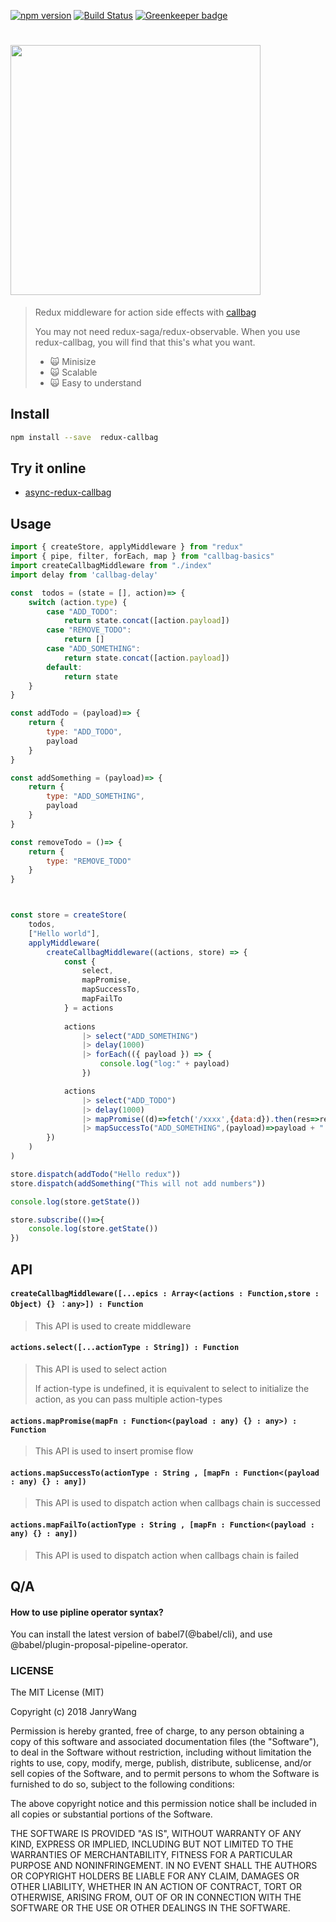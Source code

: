 [![npm version](https://badge.fury.io/js/redux-callbag.svg)](https://badge.fury.io/js/redux-callbag)
[![Build Status](https://travis-ci.org/janryWang/redux-callbag.svg)](https://travis-ci.org/janryWang/redux-callbag) [![Greenkeeper badge](https://badges.greenkeeper.io/janryWang/redux-callbag.svg)](https://greenkeeper.io/)

# <img src="./logo.jpg" width="400">

> Redux middleware for action side effects with [callbag](https://github.com/callbag/callbag)
>
> You may not need redux-saga/redux-observable. When you use redux-callbag, you will find that this's what you want.
>
> - 🙀 Minisize
> - 🙀 Scalable
> - 🙀 Easy to understand



## Install

```sh
npm install --save  redux-callbag
```

## Try it online

- [async-redux-callbag](https://codesandbox.io/s/20n7npjnj)



## Usage

```js
import { createStore, applyMiddleware } from "redux"
import { pipe, filter, forEach, map } from "callbag-basics"
import createCallbagMiddleware from "./index"
import delay from 'callbag-delay'

const  todos = (state = [], action)=> {
    switch (action.type) {
        case "ADD_TODO":
            return state.concat([action.payload])
        case "REMOVE_TODO":
            return []
        case "ADD_SOMETHING":
            return state.concat([action.payload])
        default:
            return state
    }
}

const addTodo = (payload)=> {
    return {
        type: "ADD_TODO",
        payload
    }
}

const addSomething = (payload)=> {
    return {
        type: "ADD_SOMETHING",
        payload
    }
}

const removeTodo = ()=> {
    return {
        type: "REMOVE_TODO"
    }
}



const store = createStore(
    todos,
    ["Hello world"],
    applyMiddleware(
        createCallbagMiddleware((actions, store) => {
            const {
                select,
                mapPromise,
                mapSuccessTo,
                mapFailTo
            } = actions
            
            actions
                |> select("ADD_SOMETHING")
                |> delay(1000)
                |> forEach(({ payload }) => {
                    console.log("log:" + payload)
                })

            actions
                |> select("ADD_TODO")
                |> delay(1000)
                |> mapPromise((d)=>fetch('/xxxx',{data:d}).then(res=>res.json()))
                |> mapSuccessTo("ADD_SOMETHING",(payload)=>payload + "  23333333")
        })
    )
)

store.dispatch(addTodo("Hello redux"))
store.dispatch(addSomething("This will not add numbers"))

console.log(store.getState())

store.subscribe(()=>{
    console.log(store.getState())
})


```



## API



#### `createCallbagMiddleware([...epics : Array<(actions : Function,store : Object) {} ：any>]) : Function`

> This API is used to create middleware



#### `actions.select([...actionType : String]) : Function`

> This API is used to select action
>
> If action-type is undefined, it is equivalent to select to initialize the action, as you can pass multiple action-types



#### `actions.mapPromise(mapFn : Function<(payload : any) {} : any>) : Function `

> This API is used to insert promise flow



#### `actions.mapSuccessTo(actionType : String , [mapFn : Function<(payload : any) {} : any])`

> This API is used to dispatch action when callbags chain is successed



#### `actions.mapFailTo(actionType : String , [mapFn : Function<(payload : any) {} : any])`

> This API is used to dispatch action when callbags chain is failed



## Q/A



#### How to use pipline operator syntax?

You can install the latest version of babel7(@babel/cli), and use @babel/plugin-proposal-pipeline-operator.



### LICENSE

The MIT License (MIT)

Copyright (c) 2018 JanryWang

Permission is hereby granted, free of charge, to any person obtaining a copy
of this software and associated documentation files (the "Software"), to deal
in the Software without restriction, including without limitation the rights
to use, copy, modify, merge, publish, distribute, sublicense, and/or sell
copies of the Software, and to permit persons to whom the Software is
furnished to do so, subject to the following conditions:

The above copyright notice and this permission notice shall be included in all
copies or substantial portions of the Software.

THE SOFTWARE IS PROVIDED "AS IS", WITHOUT WARRANTY OF ANY KIND, EXPRESS OR
IMPLIED, INCLUDING BUT NOT LIMITED TO THE WARRANTIES OF MERCHANTABILITY,
FITNESS FOR A PARTICULAR PURPOSE AND NONINFRINGEMENT. IN NO EVENT SHALL THE
AUTHORS OR COPYRIGHT HOLDERS BE LIABLE FOR ANY CLAIM, DAMAGES OR OTHER
LIABILITY, WHETHER IN AN ACTION OF CONTRACT, TORT OR OTHERWISE, ARISING FROM,
OUT OF OR IN CONNECTION WITH THE SOFTWARE OR THE USE OR OTHER DEALINGS IN THE
SOFTWARE.

